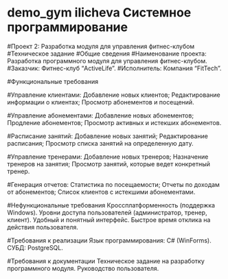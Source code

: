 # demo_gym ilicheva Системное программирование

#Проект 2: Разработка модуля для управления фитнес-клубом
#Техническое задание
#Общие сведения
#Наименование проекта: Разработка программного модуля для управления фитнес-клубом.
#Заказчик: Фитнес-клуб “ActiveLife”.
#Исполнитель: Компания “FitTech”.

#Функциональные требования

#Управление клиентами:
Добавление новых клиентов;
Редактирование информации о клиентах;
Просмотр абонементов и посещений.

#Управление абонементами:
Добавление новых абонементов;
Продление абонементов;
Просмотр активных и истекших абонементов.

#Расписание занятий:
Добавление новых занятий;
Редактирование расписания;
Просмотр списка занятий на определенную дату.

#Управление тренерами:
Добавление новых тренеров;
Назначение тренеров на занятия;
Просмотр занятий, которые ведет конкретный тренер.

#Генерация отчетов:
Статистика по посещаемости;
Отчеты по доходам от абонементов;
Список клиентов с истекшими абонементами.

#Нефункциональные требования
Кроссплатформенность (поддержка Windows).
Уровни доступа пользователей (администратор, тренер, клиент).
Удобный и понятный интерфейс.
Быстрое время отклика на действия пользователя.

#Требования к реализации
Язык программирования: C# (WinForms).
СУБД: PostgreSQL.

#Требования к документации
Техническое задание на разработку программного модуля.
Руководство пользователя.

